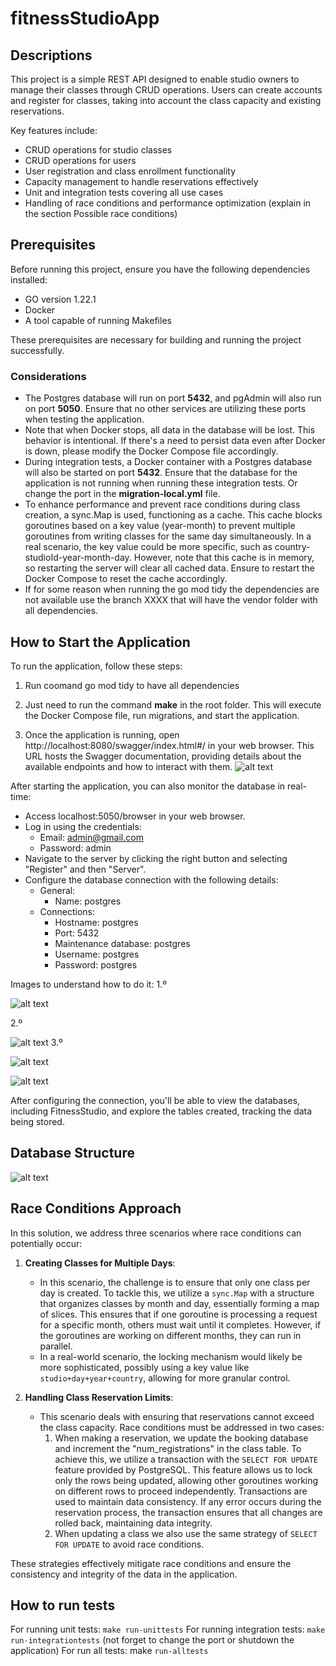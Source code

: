 # fitnessStudioApp

## Descriptions
This project is a simple REST API designed to enable studio owners to manage their classes through CRUD operations. Users can create accounts and register for classes, taking into account the class capacity and existing reservations.

Key features include:
- CRUD operations for studio classes
- CRUD operations for users
- User registration and class enrollment functionality
- Capacity management to handle reservations effectively
- Unit and integration tests covering all use cases
- Handling of race conditions and performance optimization (explain in the section Possible race conditions)

## Prerequisites

Before running this project, ensure you have the following dependencies installed:

- GO version 1.22.1
- Docker
- A tool capable of running Makefiles

These prerequisites are necessary for building and running the project successfully.

### Considerations

- The Postgres database will run on port **5432**, and pgAdmin will also run on port **5050**. Ensure that no other services are utilizing these ports when testing the application.
- Note that when Docker stops, all data in the database will be lost. This behavior is intentional. If there's a need to persist data even after Docker is down, please modify the Docker Compose file accordingly.
- During integration tests, a Docker container with a Postgres database will also be started on port **5432**. Ensure that the database for the application is not running when running these integration tests. Or change the port in the **migration-local.yml** file.
- To enhance performance and prevent race conditions during class creation, a sync.Map is used, functioning as a cache. This cache blocks goroutines based on a key value (year-month) to prevent multiple goroutines from writing classes for the same day simultaneously. In a real scenario, the key value could be more specific, such as country-studioId-year-month-day. However, note that this cache is in memory, so restarting the server will clear all cached data. Ensure to restart the Docker Compose to reset the cache accordingly.
-  If for some reason when running the go mod tidy the dependencies are not available use the branch XXXX that will have the vendor folder with all dependencies.

##  How to Start the Application

To run the application, follow these steps:

1. Run coomand go mod tidy to have all dependencies

2. Just need to run the command **make** in the root folder. This will execute the Docker Compose file, run migrations, and start the application.
    
3. Once the application is running, open http://localhost:8080/swagger/index.html#/ in your web browser. This URL hosts the Swagger documentation, providing details about the available endpoints and how to interact with them.
![alt text](image.png)

After starting the application, you can also monitor the database in real-time:
- Access localhost:5050/browser in your web browser.
- Log in using the credentials:
    - Email: admin@gmail.com
    - Password: admin
- Navigate to the server by clicking the right button and selecting "Register" and then "Server".
- Configure the database connection with the following details:
    - General:
        - Name: postgres
    - Connections:
        - Hostname: postgres
        - Port: 5432
        - Maintenance database: postgres
        - Username: postgres
        - Password: postgres

Images to understand how to do it:
1.º

![alt text](image-1.png)

2.º 

![alt text](image-2.png)
3.º


![alt text](image-3.png)

![alt text](image-4.png)


After configuring the connection, you'll be able to view the databases, including FitnessStudio, and explore the tables created, tracking the data being stored.

## Database Structure
![alt text](image-5.png)



## Race Conditions Approach

In this solution, we address three scenarios where race conditions can potentially occur:

1. **Creating Classes for Multiple Days**:
    
    - In this scenario, the challenge is to ensure that only one class per day is created. To tackle this, we utilize a `sync.Map` with a structure that organizes classes by month and day, essentially forming a map of slices. This ensures that if one goroutine is processing a request for a specific month, others must wait until it completes. However, if the goroutines are working on different months, they can run in parallel.
    - In a real-world scenario, the locking mechanism would likely be more sophisticated, possibly using a key value like `studio+day+year+country`, allowing for more granular control.
2. **Handling Class Reservation Limits**:
    
    - This scenario deals with ensuring that reservations cannot exceed the class capacity. Race conditions must be addressed in two cases:
        1. When making a reservation, we update the booking database and increment the "num_registrations" in the class table. To achieve this, we utilize a transaction with the `SELECT FOR UPDATE` feature provided by PostgreSQL. This feature allows us to lock only the rows being updated, allowing other goroutines working on different rows to proceed independently. Transactions are used to maintain data consistency. If any error occurs during the reservation process, the transaction ensures that all changes are rolled back, maintaining data integrity.
        2. When updating a class we also use the same strategy of `SELECT FOR UPDATE` to avoid race conditions.

These strategies effectively mitigate race conditions and ensure the consistency and integrity of the data in the application.

## How to run tests
For running unit tests: `make run-unittests`
For running integration tests: `make run-integrationtests` (not forget to change the port or shutdown the application)
For run all tests: make `run-alltests`